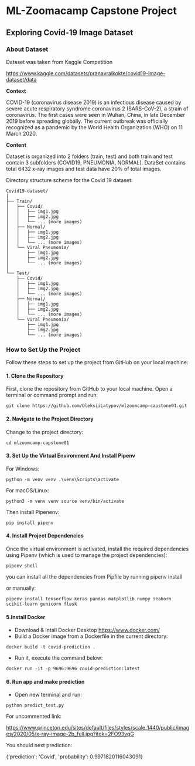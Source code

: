 
# ML-Zoomacamp Capstone Project
## Exploring Covid-19 Image Dataset

### About Dataset

Dataset was taken from Kaggle Competition

https://www.kaggle.com/datasets/pranavraikokte/covid19-image-dataset/data

**Context**

COVID-19 (coronavirus disease 2019) is an infectious disease caused by severe acute respiratory syndrome coronavirus 2 (SARS-CoV-2), a strain of coronavirus. The first cases were seen in Wuhan, China, in late December 2019 before spreading globally. The current outbreak was officially recognized as a pandemic by the World Health Organization (WHO) on 11 March 2020.

**Content**

Dataset is organized into 2 folders (train, test) and both train and test contain 3 subfolders (COVID19, PNEUMONIA, NORMAL). DataSet contains total 6432 x-ray images and test data have 20% of total images.

Directory structure scheme for the Covid 19 dataset:
```
Covid19-dataset/
│
├── Train/
│   ├── Covid/
│   │   ├── img1.jpg
│   │   ├── img2.jpg 
│   │   └── ... (more images)
│   ├── Normal/
│   │   ├── img1.jpg
│   │   ├── img2.jpg
│   │   └── ... (more images)
│   └── Viral Pneumonia/
│       ├── img1.jpg
│       ├── img2.jpg
│       └── ... (more images)
│
└── Test/
    ├── Covid/
    │   ├── img1.jpg
    │   ├── img2.jpg
    │   └── ... (more images)
    ├── Normal/
    │   ├── img1.jpg
    │   ├── img2.jpg
    │   └── ... (more images)
    └── Viral Pneumonia/
        ├── img1.jpg
        ├── img2.jpg
        └── ... (more images)
```


### How to Set Up the Project

Follow these steps to set up the project from GitHub on your local machine:

#### 1. Clone the Repository

First, clone the repository from GitHub to your local machine. Open a terminal or command prompt and run:
```
git clone https://github.com/OleksiiLatypov/mlzoomcamp-capstone01.git
```

#### 2. Navigate to the Project Directory

Change to the project directory:
```
cd mlzoomcamp-capstone01
```

#### 3. Set Up the Virtual Environment And Install Pipenv
For Windows:
```
python -m venv venv .\venv\Scripts\activate
```
For macOS/Linux:
```
python3 -m venv venv source venv/bin/activate
```
Then install Pipenenv:
```
pip install pipenv
```

#### 4. Install Project Dependencies

Once the virtual environment is activated, install the required dependencies using Pipenv (which is used to manage the project dependencies):

```
pipenv shell
```

you can install all the dependencies from Pipfile by running pipenv install

or manually:

```
pipenv install tensorflow keras pandas matplotlib numpy seaborn scikit-learn gunicorn flask
```

#### 5.Install Docker
- Download & Intall Docker Desktop https://www.docker.com/
- Build a Docker image from a Dockerfile in the current directory:
```
docker build -t covid-prediction .
```
- Run it, execute the command below:
```
docker run -it -p 9696:9696 covid-prediction:latest
```
#### 6. Run app and make prediction

- Open new terminal and run:
```
python predict_test.py
```

For uncommented link:

https://www.princeton.edu/sites/default/files/styles/scale_1440/public/images/2020/05/x-ray-image-2b_full.jpg?itok=2FO93vqG

You should next prediction:

{'prediction': 'Covid', 'probability': 0.9971820116043091}

